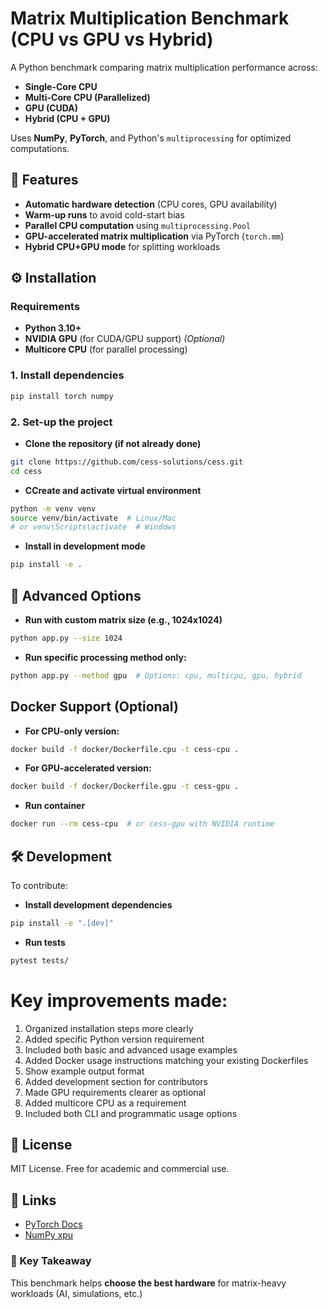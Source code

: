 # Matrix Multiplication Benchmark (CPU vs GPU vs Hybrid)

A Python benchmark comparing matrix multiplication performance across:
- **Single-Core CPU**
- **Multi-Core CPU (Parallelized)**
- **GPU (CUDA)**
- **Hybrid (CPU + GPU)**

Uses **NumPy**, **PyTorch**, and Python's `multiprocessing` for optimized computations.

## 🚀 Features
- **Automatic hardware detection** (CPU cores, GPU availability)
- **Warm-up runs** to avoid cold-start bias
- **Parallel CPU computation** using `multiprocessing.Pool`
- **GPU-accelerated matrix multiplication** via PyTorch (`torch.mm`)
- **Hybrid CPU+GPU mode** for splitting workloads

## ⚙️ Installation

### Requirements
- **Python 3.10+**
- **NVIDIA GPU** (for CUDA/GPU support) *(Optional)*
- **Multicore CPU** (for parallel processing)

### 1. Install dependencies
```bash
pip install torch numpy
```
### 2. Set-up the project
- **Clone the repository (if not already done)**

```bash
git clone https://github.com/cess-solutions/cess.git
cd cess
```

- **CCreate and activate virtual environment**

```bash
python -m venv venv
source venv/bin/activate  # Linux/Mac
# or venv\Scripts\activate  # Windows
```

- **Install in development mode**
```bash
pip install -e .
```
## 🚀 Advanced Options

- **Run with custom matrix size (e.g., 1024x1024)**
```bash
python app.py --size 1024
```

- **Run specific processing method only:**
```bash
python app.py --method gpu  # Options: cpu, multicpu, gpu, hybrid
```

## Docker Support (Optional)

- **For CPU-only version:**
```bash 
docker build -f docker/Dockerfile.cpu -t cess-cpu .
```

- **For GPU-accelerated version:**
```bash 
docker build -f docker/Dockerfile.gpu -t cess-gpu .
```

- **Run container**

```bash 
docker run --rm cess-cpu  # or cess-gpu with NVIDIA runtime
```

## 🛠️ Development

To contribute:

- **Install development dependencies**
```bash
pip install -e ".[dev]"
```
- **Run tests**
```bash 
pytest tests/
```

# Key improvements made:
1. Organized installation steps more clearly
2. Added specific Python version requirement
3. Included both basic and advanced usage examples
4. Added Docker usage instructions matching your existing Dockerfiles
5. Show example output format
6. Added development section for contributors
7. Made GPU requirements clearer as optional
8. Added multicore CPU as a requirement
9. Included both CLI and programmatic usage options

## 📜 License

MIT License. Free for academic and commercial use.

## 🔗 Links

- [PyTorch Docs](https://pytorch.org/docs/stable/generated/torch.mm.html)
- [NumPy xpu](https://numpy.org/doc/stable/reference/generated/numpy.xml.html)

### 🎯 Key Takeaway

This benchmark helps **choose the best hardware** for matrix-heavy workloads (AI, simulations, etc.)
